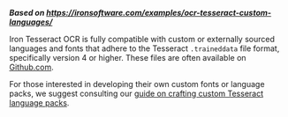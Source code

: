 ***Based on <https://ironsoftware.com/examples/ocr-tesseract-custom-languages/>***

Iron Tesseract OCR is fully compatible with custom or externally sourced languages and fonts that adhere to the Tesseract `.traineddata` file format, specifically version 4 or higher. These files are often available on [Github.com](https://github.com/).

For those interested in developing their own custom fonts or language packs, we suggest consulting our [guide on crafting custom Tesseract language packs](https://ironsoftware.com/csharp/ocr/troubleshooting/custom-ocr-language-packs/).